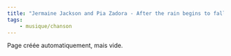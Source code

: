 ```yaml
---
title: "Jermaine Jackson and Pia Zadora - After the rain begins to fall"
tags:
    - musique/chanson
---
```


Page créée automatiquement, mais vide.
